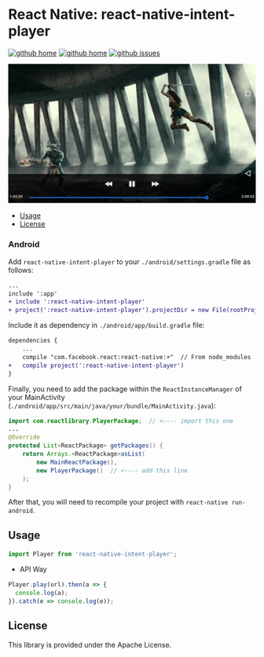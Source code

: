 # React Native: react-native-intent-player

[![github home](http://img.shields.io/npm/v/react-native-intent-player.svg?style=flat)](https://www.npmjs.com/package/react-native-intent-player)
[![github home](https://img.shields.io/badge/gaetanozappi-react--native--intent--player-blue.svg?style=flat)](https://github.com/gaetanozappi/react-native-intent-player)
[![github issues](https://img.shields.io/github/issues/gaetanozappi/react-native-intent-player.svg?style=flat)](https://github.com/gaetanozappi/react-native-intent-player/issues)


![PNG](screenshot/react-native-intent-player.jpeg)

-   [Usage](#usage)
-   [License](#license)

### Android

Add `react-native-intent-player` to your `./android/settings.gradle` file as follows:

```diff
...
include ':app'
+ include ':react-native-intent-player'
+ project(':react-native-intent-player').projectDir = new File(rootProject.projectDir, '../node_modules/react-native-intent-player/android/app')
```

Include it as dependency in `./android/app/build.gradle` file:

```diff
dependencies {
    ...
    compile "com.facebook.react:react-native:+"  // From node_modules
+   compile project(':react-native-intent-player')
}
```

Finally, you need to add the package within the `ReactInstanceManager` of your
MainActivity (`./android/app/src/main/java/your/bundle/MainActivity.java`):

```java
import com.reactlibrary.PlayerPackage;  // <---- import this one
...
@Override
protected List<ReactPackage> getPackages() {
    return Arrays.<ReactPackage>asList(
        new MainReactPackage(),
        new PlayerPackage()  // <---- add this line
    );
}
```

After that, you will need to recompile
your project with `react-native run-android`.

## Usage

```javascript
import Player from 'react-native-intent-player';
```

- API Way

```javascript
Player.play(url).then(a => {
  console.log(a);
}).catch(e => console.log(e));
```

## License
This library is provided under the Apache License.
